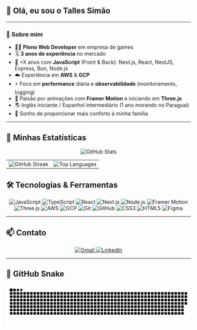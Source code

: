 ## 👋 Olá, eu sou o Talles Simão


---

### 🎯 Sobre mim
- 👨‍💻 **Pleno Web Developer** em empresa de games  
- 🗓️ **3 anos de experiência** no mercado  
- 🚀 +X anos com **JavaScript** (Front & Back): Next.js, React, NestJS, Express, Bun, Node.js  
- ☁️ Experiência em **AWS** & **GCP**  
- ⚡ Foco em **performance** diária e **observabilidade** (monitoramento, logging)  
- 🎨 Paixão por animações com **Framer Motion** e iniciando em **Three.js**  
- 🌎 Inglês iniciante / Espanhol intermediário (1 ano morando no Paraguai)  
- 💭 Sonho de proporcionar mais conforto à minha família

---

## 🚀 Minhas Estatísticas

<div align="center">

  <!-- Estatísticas Gerais (top) -->
  <img
    src="https://github-readme-stats.vercel.app/api?username=Tallesco201&show_icons=true&theme=dark&title_color=ba55d3&text_color=7CFC00&icon_color=ba55d3&bg_color=0d1117&border_color=30363d&ring_color=ba55d3&ring_bg_color=1f1f1f"
    alt="GitHub Stats"
    width="480"
  />


  <!-- Streak de Contribuições (lado esquerdo) -->
<table align="center">
  <tr>
    <td align="center">
      <!-- Streak de Contribuições -->
      <img
        src="https://github-readme-streak-stats.herokuapp.com/?user=Tallesco201&theme=dark&hide_border=true&fire=ba55d3&background=0d1117"
        alt="GitHub Streak"
        width="350"
      />
    </td>
    <td align="center">
      <!-- Linguagens Mais Usadas -->
      <img
        src="https://github-readme-stats.vercel.app/api/top-langs/?username=Tallesco201&theme=dark&layout=compact&hide_border=true&title_color=ba55d3&text_color=7CFC00&icon_color=ba55d3&bg_color=0d1117&border_color=30363d"
        alt="Top Languages"
        width="350"
      />
    </td>
  </tr>
</table>

</div>


## 🛠 Tecnologias & Ferramentas

<div align="center">
  <img src="https://cdn.jsdelivr.net/gh/devicons/devicon/icons/javascript/javascript-plain.svg" alt="JavaScript" width="40"/>
  <img src="https://cdn.jsdelivr.net/gh/devicons/devicon/icons/typescript/typescript-original.svg" alt="TypeScript" width="40"/>
  <img src="https://cdn.jsdelivr.net/gh/devicons/devicon/icons/react/react-original.svg" alt="React" width="40"/>
  <img src="https://cdn.jsdelivr.net/gh/devicons/devicon/icons/nextjs/nextjs-original.svg" alt="Next.js" width="40"/>
  <img src="https://cdn.jsdelivr.net/gh/devicons/devicon/icons/nodejs/nodejs-original.svg" alt="Node.js" width="40"/>
  <img src="https://cdn.jsdelivr.net/gh/devicons/devicon@latest/icons/framermotion/framermotion-original.svg" alt="Framer Motion" width="40"/>
  <img src="https://cdn.jsdelivr.net/gh/devicons/devicon@latest/icons/threejs/threejs-original-wordmark.svg" alt="Three.js" width="40"/>
  <img src="https://cdn.jsdelivr.net/gh/devicons/devicon@latest/icons/amazonwebservices/amazonwebservices-plain-wordmark.svg" alt="AWS" width="40"/>
  <img src="https://cdn.jsdelivr.net/gh/devicons/devicon/icons/googlecloud/googlecloud-original.svg" alt="GCP" width="40"/>
  <img src="https://cdn.jsdelivr.net/gh/devicons/devicon/icons/git/git-original.svg" alt="Git" width="40"/>
  <img src="https://cdn.jsdelivr.net/gh/devicons/devicon/icons/github/github-original.svg" alt="GitHub" width="40"/>
  <img src="https://cdn.jsdelivr.net/gh/devicons/devicon/icons/css3/css3-original.svg" alt="CSS3" width="40"/>
  <img src="https://cdn.jsdelivr.net/gh/devicons/devicon/icons/html5/html5-original.svg" alt="HTML5" width="40"/>
  <img src="https://cdn.jsdelivr.net/gh/devicons/devicon/icons/figma/figma-original.svg" alt="Figma" width="40"/>
</div>

---

## 📫 Contato

<div align="center">
  <a href="mailto:talles.simao@example.com" target="_blank">
    <img src="https://img.shields.io/badge/Gmail-D14836?style=for-the-badge&logo=gmail&logoColor=white" alt="Gmail"/>
  </a>
  <a href="https://www.linkedin.com/in/talles-simao-1a0852235/" target="_blank">
    <img src="https://img.shields.io/badge/LinkedIn-0077B5?style=for-the-badge&logo=linkedin&logoColor=white" alt="LinkedIn"/>
  </a>
</div>

---

## 🐍 GitHub Snake

<div align="center">
  <img src="https://raw.githubusercontent.com/Tallesco201/Tallesco201/output/github-snake-dark.svg" alt="GitHub Snake Dark" width="600"/>
</div>
